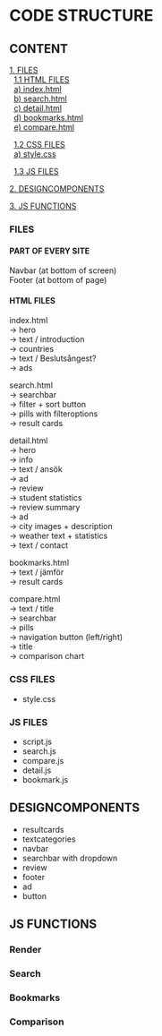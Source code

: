 # CODE STRUCTURE

## CONTENT

[1. FILES](#-FILES)\
&nbsp;  [1.1 HTML FILES](#-HTML-FILES)\
&nbsp; [a) index.html](#-index.html)\
&nbsp; [b) search.html](#-search.html)\
&nbsp; [c) detail.html](#-detail.html)\
&nbsp; [d) bookmarks.html](#-bookmarks.html)\
&nbsp; [e) compare.html](#-compare.html)

&nbsp; [1.2 CSS FILES](#-CSS-FILES)\
&nbsp; [a) style.css](#-style.css)

&nbsp;  [1.3 JS FILES](#-JS-FILES)

[2. DESIGNCOMPONENTS](#-DESIGNCOMPONENTS)

[3. JS FUNCTIONS](#-JS-FUNCTIONS)

### **FILES**

#### PART OF EVERY SITE

Navbar (at bottom of screen)\
Footer (at bottom of page)

#### HTML FILES

index.html\
    &rarr; hero\
    &rarr; text / introduction\
    &rarr; countries\
    &rarr; text / Beslutsångest?\
    &rarr; ads

search.html\
    &rarr; searchbar\
    &rarr; filter + sort button\
    &rarr; pills with filteroptions\
    &rarr; result cards

detail.html\
    &rarr; hero\
    &rarr; info\
    &rarr; text / ansök\
    &rarr; ad\
    &rarr; review\
    &rarr; student statistics\
    &rarr; review summary\
    &rarr; ad\
    &rarr; city images + description\
    &rarr; weather text + statistics\
    &rarr; text / contact

bookmarks.html\
    &rarr; text / jämför\
    &rarr; result cards

compare.html\
&rarr; text / title\
&rarr; searchbar\
&rarr; pills\
&rarr; navigation button (left/right)\
&rarr; title\
&rarr; comparison chart

### CSS FILES

- style.css

### JS FILES

- script.js
- search.js
- compare.js
- detail.js
- bookmark.js

## DESIGNCOMPONENTS

- resultcards
- textcategories
- navbar
- searchbar with dropdown
- review
- footer
- ad
- button

## JS FUNCTIONS

### Render

### Search

### Bookmarks

### Comparison
